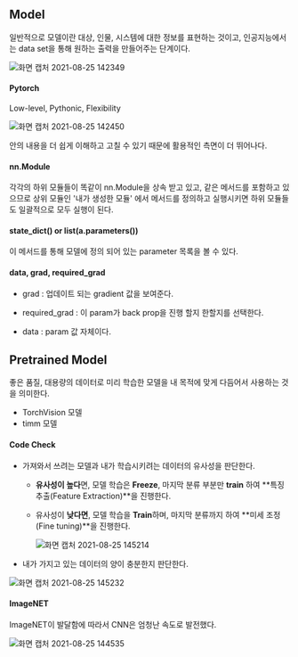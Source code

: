 ## Model

일반적으로 모델이란 대상, 인물, 시스템에 대한 정보를 표현하는 것이고, 인공지능에서는 data set을 통해 원하는 출력을 만들어주는 단계이다.



![화면 캡처 2021-08-25 142349](https://user-images.githubusercontent.com/88299729/130732579-9d264c28-db41-48a1-9227-4077b60338ad.png)



#### Pytorch

Low-level, Pythonic, Flexibility



![화면 캡처 2021-08-25 142450](https://user-images.githubusercontent.com/88299729/130732604-4812546c-6aec-4fbd-9b44-d83bb7c7e134.png)



안의 내용을 더 쉽게 이해하고 고칠 수 있기 때문에 활용적인 측면이 더 뛰어나다.



#### nn.Module

각각의 하위 모듈들이 똑같이 nn.Module을 상속 받고 있고, 같은 메서드를 포함하고 있으므로 상위 모듈인 '내가 생성한 모듈' 에서 메서드를 정의하고 실행시키면 하위 모듈들도 일괄적으로 모두 실행이 된다.



#### state_dict() or list(a.parameters())

이 메서드를 통해 모델에 정의 되어 있는 parameter 목록을 볼 수 있다.



#### data, grad, required_grad

* grad : 업데이트 되는 gradient 값을 보여준다.

* required_grad : 이 param가 back prop을 진행 할지 한할지를 선택한다.
* data : param 값 자체이다.





## Pretrained Model

좋은 품질, 대용량의 데이터로 미리 학습한 모델을 내 목적에 맞게 다듬어서 사용하는 것을 의미한다.



* TorchVision 모델
* timm 모델



#### Code Check

* 가져와서 쓰려는 모델과 내가 학습시키려는 데이터의 유사성을 판단한다.

  * **유사성이 높다**면, 모델 학습은 **Freeze**, 마지막 분류 부분만 **train** 하여 **특징 추출(Feature Extraction)**을 진행한다.

  * 유사성이 **낮다면**, 모델 학습을 **Train**하며, 마지막 분류까지 하여 **미세 조정(Fine tuning)**을 진행한다.

    

    ![화면 캡처 2021-08-25 145214](https://user-images.githubusercontent.com/88299729/130734066-fe0774c7-52bb-47a0-8b0a-837eeec1c059.png)

* 내가 가지고 있는 데이터의 양이 충분한지 판단한다.

  

![화면 캡처 2021-08-25 145232](https://user-images.githubusercontent.com/88299729/130734102-5e1d8a8b-e6da-499d-b94a-5309e889aa9f.png)



#### ImageNET

ImageNET이 발달함에 따라서 CNN은 엄청난 속도로 발전했다.

![화면 캡처 2021-08-25 144535](https://user-images.githubusercontent.com/88299729/130734041-546d96db-eb30-4f5b-8b83-64e608dab0e6.png)